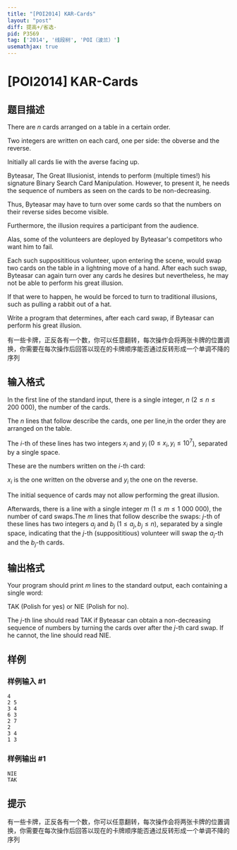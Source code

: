 ```yaml
---
title: "[POI2014] KAR-Cards"
layout: "post"
diff: 提高+/省选-
pid: P3569
tag: ['2014', '线段树', 'POI（波兰）']
usemathjax: true
---
```


# [POI2014] KAR-Cards
## 题目描述

There are $n$ cards arranged on a table in a certain order.

Two integers are written on each card, one per side: the obverse and the reverse.

Initially all cards lie with the averse facing up.

Byteasar, The Great Illusionist, intends to perform (multiple times!) his signature    Binary Search Card Manipulation.  However, to present it, he needs the sequence of numbers    as seen on the cards to be non-decreasing.

Thus, Byteasar may have to turn over some cards so that the numbers on their reverse sides    become visible.

Furthermore, the illusion requires a participant from the audience.

Alas, some of the volunteers are deployed by Byteasar's competitors who want him to fail.

Each such supposititious volunteer, upon entering the scene, would swap two cards on the table in a lightning move of a hand.  After each such swap, Byteasar can again turn over any cards he desires but nevertheless, he may not be able to perform his great illusion.

If that were to happen, he would be forced to turn to traditional illusions, such as pulling a rabbit out of a hat.

Write a program that determines, after each card swap, if Byteasar can perform his great illusion.

有一些卡牌，正反各有一个数，你可以任意翻转，每次操作会将两张卡牌的位置调换，你需要在每次操作后回答以现在的卡牌顺序能否通过反转形成一个单调不降的序列

## 输入格式

In the first line of the standard input, there is a single integer, $n$ ($2\le n\le 200\ 000$), the number of the cards.

The $n$ lines that follow describe the cards, one per line,in the order they are arranged on the table.

The $i$-th of these lines has two integers $x_i$ and $y_i$ ($0\le x_i,y_i\le 10^7$), separated by a single space.

These are the numbers written on the $i$-th card:

$x_i$ is the one written on the obverse and $y_i$ the one on the reverse.

The initial sequence of cards may not allow performing the great illusion.

Afterwards, there is a line with a single integer $m$ ($1\le m\le 1\ 000\ 000$), the number of card swaps.The $m$ lines that follow describe the swaps: $j$-th of these lines has two integers $a_j$ and $b_j$ ($1\le a_j,b_j\le n$), separated by a single space, indicating that the $j$-th (supposititious) volunteer will swap the $a_j$-th and the $b_j$-th cards.

## 输出格式

Your program should print $m$ lines to the standard output, each containing a single word:

TAK (Polish for yes) or NIE (Polish for no).

The $j$-th line should read TAK if Byteasar can obtain a non-decreasing sequence      of numbers by turning the cards over after the $j$-th card swap.  If he cannot,      the line should read NIE.

## 样例

### 样例输入 #1
```
4
2 5
3 4
6 3
2 7
2
3 4
1 3

```
### 样例输出 #1
```
NIE
TAK

```
## 提示

有一些卡牌，正反各有一个数，你可以任意翻转，每次操作会将两张卡牌的位置调换，你需要在每次操作后回答以现在的卡牌顺序能否通过反转形成一个单调不降的序列

